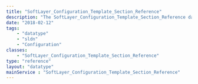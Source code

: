 ```yaml
---
title: "SoftLayer_Configuration_Template_Section_Reference"
description: "The SoftLayer_Configuration_Template_Section_Reference data type contains information of a configuration section and its associated configuration template. "
date: "2018-02-12"
tags:
    - "datatype"
    - "sldn"
    - "Configuration"
classes:
    - "SoftLayer_Configuration_Template_Section_Reference"
type: "reference"
layout: "datatype"
mainService : "SoftLayer_Configuration_Template_Section_Reference"
---
```


